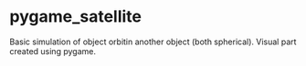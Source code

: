 # pygame_satellite
Basic simulation of object orbitin another object (both spherical). Visual part created using pygame.
